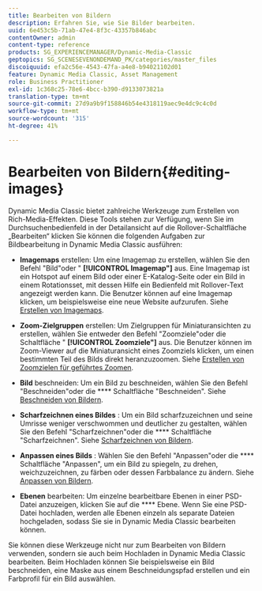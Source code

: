 ```yaml
---
title: Bearbeiten von Bildern
description: Erfahren Sie, wie Sie Bilder bearbeiten.
uuid: 6e453c5b-71ab-47e4-8f3c-43357b846abc
contentOwner: admin
content-type: reference
products: SG_EXPERIENCEMANAGER/Dynamic-Media-Classic
geptopics: SG_SCENESEVENONDEMAND_PK/categories/master_files
discoiquuid: efa2c56e-4543-47fa-a4e8-b94021102d01
feature: Dynamic Media Classic, Asset Management
role: Business Practitioner
exl-id: 1c368c25-78e6-4bcc-b390-d9133073821a
translation-type: tm+mt
source-git-commit: 27d9a9b9f158846b54e4318119aec9e4dc9c4c0d
workflow-type: tm+mt
source-wordcount: '315'
ht-degree: 41%

---
```


# Bearbeiten von Bildern{#editing-images}

Dynamic Media Classic bietet zahlreiche Werkzeuge zum Erstellen von Rich-Media-Effekten. Diese Tools stehen zur Verfügung, wenn Sie im Durchsuchenbedienfeld in der Detailansicht auf die Rollover-Schaltfläche „Bearbeiten“ klicken Sie können die folgenden Aufgaben zur Bildbearbeitung in Dynamic Media Classic ausführen:

* **Imagemaps**  erstellen: Um eine Imagemap zu erstellen, wählen Sie den Befehl &quot;Bild&quot;oder &quot; **[!UICONTROL Imagemap&quot;]** aus. Eine Imagemap ist ein Hotspot auf einem Bild oder einer E-Katalog-Seite oder ein Bild in einem Rotationsset, mit dessen Hilfe ein Bedienfeld mit Rollover-Text angezeigt werden kann. Die Benutzer können auf eine Imagemap klicken, um beispielsweise eine neue Website aufzurufen. Siehe [Erstellen von Imagemaps](/help/creating-image-maps.md).

* **Zoom-Zielgruppen**  erstellen: Um Zielgruppen für Miniaturansichten zu erstellen, wählen Sie entweder den Befehl &quot;Zoomziele&quot;oder die Schaltfläche &quot; **[!UICONTROL Zoomziele&quot;]** aus. Die Benutzer können im Zoom-Viewer auf die Miniaturansicht eines Zoomziels klicken, um einen bestimmten Teil des Bilds direkt heranzuzoomen. Siehe [Erstellen von Zoomzielen für geführtes Zoomen](/help/creating-zoom-targets-guided-zoom.md).

* **Bild**  beschneiden: Um ein Bild zu beschneiden, wählen Sie den Befehl &quot;Beschneiden&quot;oder die  **** Schaltfläche &quot;Beschneiden&quot;. Siehe [Beschneiden von Bildern](/help/cropping-image.md).

* **Scharfzeichnen eines Bildes** : Um ein Bild scharfzuzeichnen und seine Umrisse weniger verschwommen und deutlicher zu gestalten, wählen Sie den Befehl &quot;Scharfzeichnen&quot;oder die  **** Schaltfläche &quot;Scharfzeichnen&quot;. Siehe [Scharfzeichnen von Bildern](/help/sharpening-image.md).

* **Anpassen eines Bilds** : Wählen Sie den Befehl &quot;Anpassen&quot;oder die  **** Schaltfläche &quot;Anpassen&quot;, um ein Bild zu spiegeln, zu drehen, weichzuzeichnen, zu färben oder dessen Farbbalance zu ändern. Siehe [Anpassen von Bildern](/help/adjusting-image.md).

* **Ebenen**  bearbeiten: Um einzelne bearbeitbare Ebenen in einer PSD-Datei anzuzeigen, klicken Sie auf die  **** Ebene. Wenn Sie eine PSD-Datei hochladen, werden alle Ebenen einzeln als separate Dateien hochgeladen, sodass Sie sie in Dynamic Media Classic bearbeiten können.

Sie können diese Werkzeuge nicht nur zum Bearbeiten von Bildern verwenden, sondern sie auch beim Hochladen in Dynamic Media Classic bearbeiten. Beim Hochladen können Sie beispielsweise ein Bild beschneiden, eine Maske aus einem Beschneidungspfad erstellen und ein Farbprofil für ein Bild auswählen.
